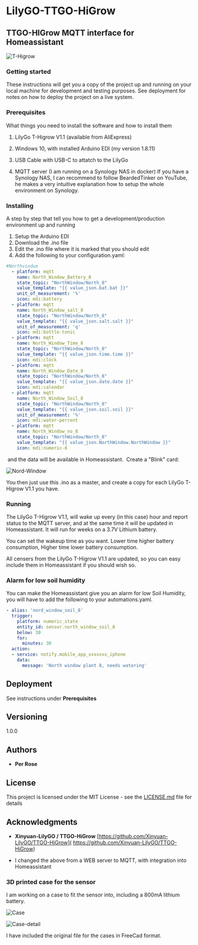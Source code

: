# LilyGO-TTGO-HiGrow
## TTGO-HIGrow MQTT interface for Homeassistant

![T-Higrow](\\ds918\docker\GitHub\LilyGO-TTGO-HiGrow\images\T-Higrow.jpg)



### Getting started

These instructions will get you a copy of the project up and running on your local machine for development and testing purposes. See deployment for notes on how to deploy the project on a live system.

### Prerequisites

What things you need to install the software and how to install them

1. LilyGo T-Higrow V1.1 (available from AliExpress)

2. Windows 10, with installed Arduino EDI (my version 1.8.11)

3. USB Cable with USB-C to attatch to the LilyGo

4. MQTT server (I am running on a Synology NAS in docker)
   If you have a Synology NAS, I can recommend to follow BeardedTinker on YouTube, he makes a very intuitive explanation how to setup the whole environment on Synology.   

   [](https://https://www.youtube.com/channel/UCuqokNoK8ZFNQdXxvlE129g)

### Installing

A step by step that tell you how to get a development/production environment up and running

1. Setup the Arduino EDI
2. Download the .ino file
3. Edit the .ino file where it is marked that you should edit
4. Add the following to your configuration.yaml:

```yaml
#Northvindue
  - platform: mqtt
    name: North_Window_Battery_8
    state_topic: "NorthWindow/North_8"
    value_template: "{{ value_json.bat.bat }}"
    unit_of_measurement: '%'
    icon: mdi:battery
  - platform: mqtt    
    name: North_Window_salt_8
    state_topic: "NorthWindow/North_8"
    value_template: "{{ value_json.salt.salt }}"
    unit_of_measurement: 'q' 
    icon: mdi:bottle-tonic
  - platform: mqtt
    name: North_Window_Time_8
    state_topic: "NorthWindow/North_8"
    value_template: "{{ value_json.time.time }}"
    icon: mdi:clock
  - platform: mqtt
    name: North_Window_Date_8
    state_topic: "NorthWindow/North_8"
    value_template: "{{ value_json.date.date }}"
    icon: mdi:calendar    
  - platform: mqtt
    name: North_Window_Soil_8
    state_topic: "NorthWindow/North_8"
    value_template: "{{ value_json.soil.soil }}"
    unit_of_measurement: '%' 
    icon: mdi:water-percent
  - platform: mqtt
    name: North_Window_no_8
    state_topic: "NorthWindow/North_8"
    value_template: "{{ value_json.NorthWindow.NorthWindow }}"
    icon: mdi:numeric-8
```

​		and the data will be available in Homeassistant.
​        Create a "Blink" card:

![Nord-Window](\\ds918\docker\GitHub\LilyGO-TTGO-HiGrow\images\Nord-Window.JPG)

You then just use this .ino as a master, and create a copy for each LilyGo T-Higrow V1.1 you have.

### Running

The LilyGo T-Higrow V1.1, will wake up every (in this case) hour and report status to the MQTT server, and at the same time it will be updated in Homeassistant. It will run for weeks on a 3.7V Lithium battery.

You can set the wakeup time as you want. Lower time higher battery consumption, Higher time lower battery consumption.

All censers from the LilyGo T-Higrow V1.1 are updated, so you can easy include them in Homeassistant if you should wish so.

### Alarm for low soil humidity

You can make the Homeassistant give you an alarm for low Soil Humidity, you will have to add the following to your automations.yaml.

```yaml
- alias: 'nord_window_soil_8'
  trigger:
    platform: numeric_state
    entity_id: sensor.north_window_soil_8
    below: 30
    for:
      minutes: 30
  action:
  - service: notify.mobile_app_xxxxxxx_iphone
    data:
      message: 'North window plant 8, needs watering'

```

## Deployment

See instructions under **Prerequisites**

## Versioning

1.0.0

## Authors

* **Per Rose** 

## License

This project is licensed under the MIT License - see the [LICENSE.md](LICENSE.md) file for details

## Acknowledgments

* **Xinyuan-LilyGO / TTGO-HiGrow**  [https://github.com/Xinyuan-LilyGO/TTGO-HiGrow]( https://github.com/Xinyuan-LilyGO/TTGO-HiGrow) 

* I changed the above from a WEB server to MQTT, with integration into Homeassistant




### 3D printed case for the sensor

I am working on a case to fit the sensor into, including a 800mA lithium battery.

![Case](https://github.com/pesor/LilyGO-TTGO-HiGrow/blob/master/images/Case.jpg)

![Case-detail](https://github.com/pesor/LilyGO-TTGO-HiGrow/blob/master/images/Case-detail.jpg)

I have included the original file for the cases in FreeCad format.
